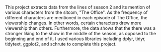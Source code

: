 This project extracts data from the lines of season 2 and its mention of various characters from the sitcom, "The Office". As the frequency of different characters are mentioned in each episode of The Office, the viewership changes. In other words, certain characters drew more viewership than others. Furthermore, the data shows that the there was a stronger liking to the show in the middle of the season, as opposed to the beginning and end of it. I used various libraries including dplyr, tidyr, tidytext, ggplot2, and schrute to complete this project.
